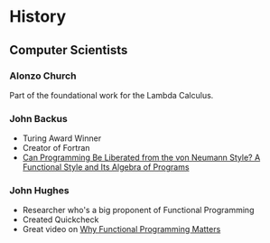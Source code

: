 # History

## Computer Scientists

### Alonzo Church

Part of the foundational work for the Lambda Calculus.

### John Backus

- Turing Award Winner
- Creator of Fortran
- [Can Programming Be Liberated from the von Neumann Style? A Functional Style and Its Algebra of Programs](http://worrydream.com/refs/Backus-CanProgrammingBeLiberated.pdf)

### John Hughes

- Researcher who's a big proponent of Functional Programming
- Created Quickcheck
- Great video on [Why Functional Programming Matters](https://www.youtube.com/watch?v=Z35Tt87pIpg)
